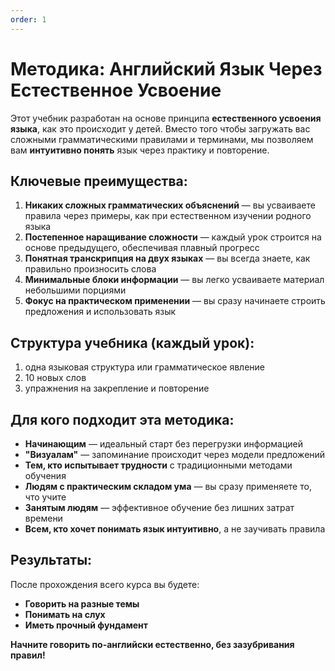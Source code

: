 ```yaml
---
order: 1
---
```


# Методика: Английский Язык Через Естественное Усвоение

Этот учебник разработан на основе принципа **естественного усвоения языка**, как это происходит у детей. Вместо того чтобы загружать вас сложными грамматическими правилами и терминами, мы позволяем вам **интуитивно понять** язык через практику и повторение.

## Ключевые преимущества:

1. **Никаких сложных грамматических объяснений** — вы усваиваете правила через примеры, как при естественном изучении родного языка
2. **Постепенное наращивание сложности** — каждый урок строится на основе предыдущего, обеспечивая плавный прогресс
3. **Понятная транскрипция на двух языках** — вы всегда знаете, как правильно произносить слова
4. **Минимальные блоки информации** — вы легко усваиваете материал небольшими порциями
5. **Фокус на практическом применении** — вы сразу начинаете строить предложения и использовать язык

## Структура учебника (каждый урок):

1. одна языковая структура или грамматическое явление
2. 10 новых слов
3. упражнения на закрепление и повторение

## Для кого подходит эта методика:

- **Начинающим** — идеальный старт без перегрузки информацией
- **"Визуалам"** — запоминание происходит через модели предложений
- **Тем, кто испытывает трудности** с традиционными методами обучения
- **Людям с практическим складом ума** — вы сразу применяете то, что учите
- **Занятым людям** — эффективное обучение без лишних затрат времени
- **Всем, кто хочет понимать язык интуитивно**, а не заучивать правила

## Результаты:

После прохождения всего курса вы будете:

- **Говорить на разные темы**
- **Понимать на слух**
- **Иметь прочный фундамент**

**Начните говорить по-английски естественно, без зазубривания правил!**
